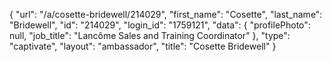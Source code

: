 {
    "url": "\/a\/cosette-bridewell\/214029",
    "first_name": "Cosette",
    "last_name": "Bridewell",
    "id": "214029",
    "login_id": "1759121",
    "data": {
        "profilePhoto": null,
        "job_title": "Lancôme Sales and Training Coordinator"
    },
    "type": "captivate",
    "layout": "ambassador",
    "title": "Cosette Bridewell"
}